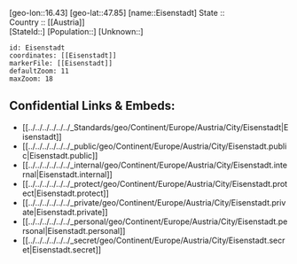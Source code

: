 ﻿---
location: [47.85,16.43] 
mapzoom: [7,12] 
mapmarker: city 
type: City
tags:
- geo/City


SpocWebEntityId: 30008
isDeleted: false
confidential: public

---
[geo-lon::16.43] 
[geo-lat::47.85] 
[name::Eisenstadt] 
State ::  
Country :: [[Austria]]  
[StateId::] 
[Population::] 
[Unknown::] 


```leaflet
id: Eisenstadt
coordinates: [[Eisenstadt]] 
markerFile: [[Eisenstadt]] 
defaultZoom: 11 
maxZoom: 18
```


## Confidential Links & Embeds: 
- [[../../../../../../_Standards/geo/Continent/Europe/Austria/City/Eisenstadt|Eisenstadt]] 
- [[../../../../../../_public/geo/Continent/Europe/Austria/City/Eisenstadt.public|Eisenstadt.public]] 
- [[../../../../../../_internal/geo/Continent/Europe/Austria/City/Eisenstadt.internal|Eisenstadt.internal]] 
- [[../../../../../../_protect/geo/Continent/Europe/Austria/City/Eisenstadt.protect|Eisenstadt.protect]] 
- [[../../../../../../_private/geo/Continent/Europe/Austria/City/Eisenstadt.private|Eisenstadt.private]] 
- [[../../../../../../_personal/geo/Continent/Europe/Austria/City/Eisenstadt.personal|Eisenstadt.personal]] 
- [[../../../../../../_secret/geo/Continent/Europe/Austria/City/Eisenstadt.secret|Eisenstadt.secret]] 
